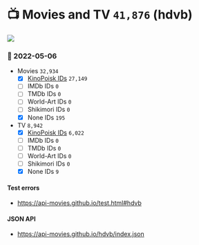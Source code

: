 # :tv: Movies and TV `41,876` (hdvb)

<a href="https://API-Movies.github.io"><img src="https://API-Movies.github.io/banner.png?cache"></a>

### :date: 2022-05-06
- Movies `32,934`
  - [x] <a href="https://API-Movies.github.io/hdvb/movie_kinopoisk_ids.json">KinoPoisk IDs</a> `27,149`
  - [ ] IMDb IDs `0`
  - [ ] TMDb IDs `0`
  - [ ] World-Art IDs `0`
  - [ ] Shikimori IDs `0`
  - [x] None IDs `195`
- TV `8,942`
  - [x] <a href="https://API-Movies.github.io/hdvb/tv_kinopoisk_ids.json">KinoPoisk IDs</a> `6,022`
  - [ ] IMDb IDs `0`
  - [ ] TMDb IDs `0`
  - [ ] World-Art IDs `0`
  - [ ] Shikimori IDs `0`
  - [x] None IDs `9`
#### Test errors
- <a href='https://api-movies.github.io/test.html#hdvb'>https://api-movies.github.io/test.html#hdvb</a>
#### JSON API
- <a href='https://api-movies.github.io/hdvb/index.json'>https://api-movies.github.io/hdvb/index.json</a>

